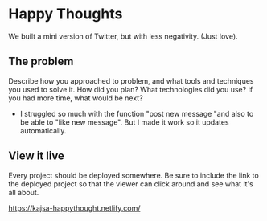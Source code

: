 # Happy Thoughts

We built a mini version of Twitter, but with less negativity. (Just love).

## The problem

Describe how you approached to problem, and what tools and techniques you used to solve it. How did you plan? What technologies did you use? If you had more time, what would be next?

- I struggled so much with the function "post new message "and also to be able to "like new message". But I made it work so it updates automatically.

## View it live

Every project should be deployed somewhere. Be sure to include the link to the deployed project so that the viewer can click around and see what it's all about.

https://kajsa-happythought.netlify.com/
